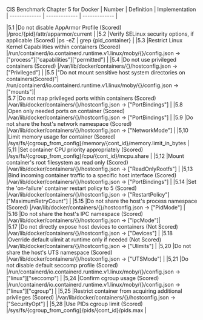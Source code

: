 CIS Benchmark Chapter 5 for Docker
| Number | Definition | Implementation
| ------------- | ------------- | ------------- |

|5.1		|Do not disable AppArmor Profile (Scored)	|/proc/{pid}/attr/apparmor/current	|
|5.2		|Verify SELinux security options, if applicable (Scored)	|ps -eZ &#124; grep {pid_container}	|
|5.3		|Restrict Linux Kernel Capabilities within containers (Scored)	|/run/containerd/io.containerd.runtime.v1.linux/moby/{}/config.json -> ["process"]["capabilities"]["permitted"]	|
|5.4		|Do not use privileged containers (Scored)	|/var/lib/docker/containers/{}/hostconfig.json -> ["Privileged"]	|
|5.5		|"Do not mount sensitive host system directories on containers(Scored)"|	/run/containerd/io.containerd.runtime.v1.linux/moby/{}/config.json -> ["mounts"]|	
|5.7		|Do not map privileged ports within containers (Scored)	|/var/lib/docker/containers/{}/hostconfig.json -> ["PortBindings"]	|
|5.8		|Open only needed ports on container (Scored)	|/var/lib/docker/containers/{}/hostconfig.json -> ["PortBindings"]	|
|5.9		|Do not share the host's network namespace (Scored)	|/var/lib/docker/containers/{}/hostconfig.json -> ["NetworkMode"]	|
|5,10	|Limit memory usage for container (Scored)	|/sys/fs/{cgroup_from_config}/memory/{cont_id}/memory.limit_in_bytes	|
|5,11	|Set container CPU priority appropriately (Scored)	|/sys/fs/{cgroup_from_config}/cpu/{cont_id}/mcpu.share	|
|5,12	|Mount container's root filesystem as read only (Scored)	|/var/lib/docker/containers/{}/hostconfig.json -> ["ReadOnlyRootfs"]	|
|5,13	|Bind incoming container traffic to a specific host interface (Scored)	|/var/lib/docker/containers/{}/hostconfig.json -> ["PortBindings"]	|
|5.14	|Set the 'on-failure' container restart policy to 5 (Scored)	|/var/lib/docker/containers/{}/hostconfig.json -> ["RestartPolicy"]["MaximumRetryCount"]	|
|5.15	|Do not share the host's process namespace (Scored)	|/var/lib/docker/containers/{}/hostconfig.json -> ["PidMode"]	|
|5.16	|Do not share the host's IPC namespace (Scored)	|/var/lib/docker/containers/{}/hostconfig.json -> ["IpcMode"]|	
|5.17	|Do not directly expose host devices to containers (Not Scored)	|/var/lib/docker/containers/{}/hostconfig.json -> ["Devices"]	|
|5.18	|Override default ulimit at runtime only if needed (Not Scored)	|/var/lib/docker/containers/{}/hostconfig.json -> ["Ulimits"]	|
|5,20	|Do not share the host's UTS namespace (Scored)	|/var/lib/docker/containers/{}/hostconfig.json -> ["UTSMode"]	|
|5,21	|Do not disable default seccomp profile (Scored)	|/run/containerd/io.containerd.runtime.v1.linux/moby/{}/config.json -> ["linux"]["seccomp"]	|
|5,24	|Confirm cgroup usage (Scored)	|/run/containerd/io.containerd.runtime.v1.linux/moby/{}/config.json -> ["linux"]["cgroup"]	|
|5,25	|Restrict container from acquiring additional privileges (Scored)	|/var/lib/docker/containers/{}/hostconfig.json -> ["SecurityOpt"]	|
|5,28	|Use PIDs cgroup limit (Scored)	|/sys/fs/{cgroup_from_config}/pids/{cont_id}/pids.max	|
